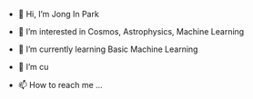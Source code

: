- 👋 Hi, I’m Jong In Park
- 👀 I’m interested in Cosmos, Astrophysics, Machine Learning
- 🌱 I’m currently learning Basic Machine Learning
- 💞️ I’m cu

- 📫 How to reach me ...

<!---
joey1170/joey1170 is a ✨ special ✨ repository because its `README.md` (this file) appears on your GitHub profile.
You can click the Preview link to take a look at your changes.
--->
